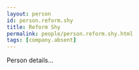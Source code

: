 ```yaml
---
layout: person
id: person.reform.shy
title: Reform Shy
permalink: people/person.reform.shy.html
tags: [company.absent]
---
```


Person details...
